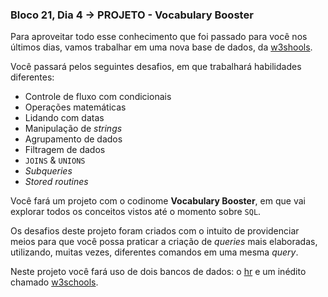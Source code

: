 ### Bloco 21, Dia 4 -> PROJETO - Vocabulary Booster

Para aproveitar todo esse conhecimento que foi passado para você nos últimos dias, vamos trabalhar em uma nova base de dados, da [w3shools](https://www.w3schools.com/).

Você passará pelos seguintes desafios, em que trabalhará habilidades diferentes:
 - Controle de fluxo com condicionais
 - Operações matemáticas
 - Lidando com datas
 - Manipulação de _strings_
 - Agrupamento de dados
 - Filtragem de dados
 - `JOINS` & `UNIONS`
 - _Subqueries_
 - _Stored routines_

Você fará um projeto com o codinome **Vocabulary Booster**, em que vai explorar todos os conceitos vistos até o momento sobre `SQL`.

Os desafios deste projeto foram criados com o intuito de providenciar meios para que você possa praticar a criação de _queries_ mais elaboradas, utilizando, muitas vezes, diferentes comandos em uma mesma _query_.

Neste projeto você fará uso de dois bancos de dados: o [hr](https://github.com/tryber/sd-09-mysql-vocabulary-booster/blob/ggaldino95-project-vocabulary-booster/hr.sql) e um inédito chamado [w3schools](https://github.com/tryber/sd-09-mysql-vocabulary-booster/blob/ggaldino95-project-vocabulary-booster/w3schools.sql).
